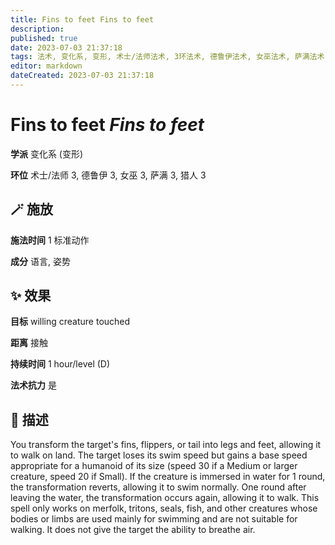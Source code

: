 ```yaml
---
title: Fins to feet Fins to feet
description: 
published: true
date: 2023-07-03 21:37:18
tags: 法术, 变化系, 变形, 术士/法师法术, 3环法术, 德鲁伊法术, 女巫法术, 萨满法术, 猎人法术
editor: markdown
dateCreated: 2023-07-03 21:37:18
---
```


# **Fins to feet** *Fins to feet*

**学派** 变化系 (变形) 

**环位** 术士/法师 3, 德鲁伊 3, 女巫 3, 萨满 3, 猎人 3

## 🪄 施放

**施法时间** 1 标准动作

**成分** 语言, 姿势

## ✨ 效果 

**目标** willing creature touched 

**距离** 接触  

**持续时间** 1 hour/level (D) 

**法术抗力** 是

## 📖 描述

You transform the target's fins, flippers, or tail into legs and feet, allowing it to walk on land. The target loses its swim speed but gains a base speed appropriate for a humanoid of its size (speed 30 if a Medium or larger creature, speed 20 if Small). If the creature is immersed in water for 1 round, the transformation reverts, allowing it to swim normally. One round after leaving the water, the transformation occurs again, allowing it to walk.  This spell only works on merfolk, tritons, seals, fish, and other creatures whose bodies or limbs are used mainly for swimming and are not suitable for walking. It does not give the target the ability to breathe air.
    